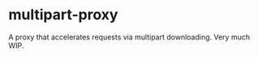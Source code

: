 multipart-proxy
==============
A proxy that accelerates requests via multipart downloading. Very much WIP.

